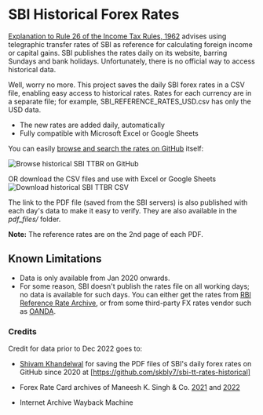 # SBI Historical Forex Rates

[Explanation to Rule 26 of the Income Tax Rules, 1962](https://incometaxindia.gov.in/_layouts/15/dit/pages/viewer.aspx?grp=rule&cname=cmsid&cval=103120000000007372&searchfilter=%5B%7B%22crawledpropertykey%22:0,%22value%22:%22income-tax+rules%22,%22searchoperand%22:2%7D,%7B%22crawledpropertykey%22:1,%22value%22:%22rule%22,%22searchoperand%22:2%7D%5D&k=income+tax,income+tax&isdlg=0) advises using telegraphic transfer rates of SBI as reference for calculating foreign income or capital gains. SBI publishes the rates daily on its website, barring Sundays and bank holidays. Unfortunately, there is no official way to access historical data.

Well, worry no more. This project saves the daily SBI forex rates in a CSV file, enabling easy access to historical rates. Rates for each currency are in a separate file; for example, SBI_REFERENCE_RATES_USD.csv has only the USD data.

- The new rates are added daily, automatically
- Fully compatible with Microsoft Excel or Google Sheets

You can easily [browse and search the rates on GitHub](https://github.com/sahilgupta/sbi_forex_rates/tree/main/csv_files) itself:

![Browse historical SBI TTBR on GitHub](https://raw.githubusercontent.com/sahilgupta/sbi_forex_rates/main/images/Browse%20historical%20SBI%20TTBR%20on%20GitHub.gif)
<br/>

OR download the CSV files and use with Excel or Google Sheets
![Download historical SBI TTBR CSV](https://raw.githubusercontent.com/sahilgupta/sbi_forex_rates/main/images/Download%20historical%20SBI%20TTBR%20CSV.gif)
<br/>

The link to the PDF file (saved from the SBI servers) is also published with each day's data to make it easy to verify. They are also available in the *pdf_files/* folder.

**Note:**
The reference rates are on the 2nd page of each PDF.

## Known Limitations

- Data is only available from Jan 2020 onwards.
- For some reason, SBI doesn't publish the rates file on all working days; no data is available for such days. You can either get the rates from [RBI Reference Rate Archive](https://www.rbi.org.in/scripts/ReferenceRateArchive.aspx), or from some third-party FX rates vendor such as [OANDA](https://www.oanda.com/fx-for-business/historical-rates).

### Credits

Credit for data prior to Dec 2022 goes to:

- [Shivam Khandelwal](https://github.com/skbly7) for saving the PDF files of SBI's daily forex rates on GitHub since 2020 at [https://github.com/skbly7/sbi-tt-rates-historical]

- Forex Rate Card archives of Maneesh K. Singh & Co. [2021](https://mksco.in/forex-card-rates-2021/) and [2022](https://mksco.in/forex-card-rates-2022/)

- Internet Archive Wayback Machine